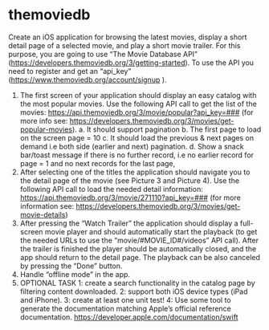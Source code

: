 # themoviedb
Create an iOS application for browsing the latest movies, display a short detail page of a selected movie, and play a short movie trailer. For this purpose, you are going to use “The Movie Database API” (https://developers.themoviedb.org/3/getting-started). To use the API you need to register and get an “api_key” (https://www.themoviedb.org/account/signup ). 
1. The first screen of your application should display an easy catalog with the most popular movies. Use the following API call to get the list of the movies: https://api.themoviedb.org/3/movie/popular?api_key=### (for more info see: https://developers.themoviedb.org/3/movies/get-popular-movies). 
            a. It should support pagination 
            b. The first page to load on the screen page = 10 
            c. It should load the previous &amp; next pages on demand i.e both side (earlier and next) pagination. 
            d. Show a snack bar/toast message if there is no further record, i.e no earlier record for page = 1 and no next records for the last page, 
2. After selecting one of the titles the application should navigate you to the detail page of the movie (see Picture 3 and Picture 4). Use the following API call to load the needed detail information: https://api.themoviedb.org/3/movie/271110?api_key=### (for more information see: https://developers.themoviedb.org/3/movies/get-movie-details) 
3. After pressing the “Watch Trailer” the application should display a full-screen movie player and should automatically start the playback (to get the needed URLs to use the “movie/#MOVIE_ID#/videos” API call). After the trailer is finished the player should be automatically closed, and the app should return to the detail page. The playback can be also canceled by pressing the “Done” button. 
4. Handle “offline mode” in the app. 
5. OPTIONAL TASK 
                1: create a search functionality in the catalog page by filtering content downloaded. 
                2: support both iOS device types (iPad and iPhone).
                3: create at least one unit test!
                4: Use some tool to generate the documentation matching Apple’s official reference documentation. https://developer.apple.com/documentation/swift
